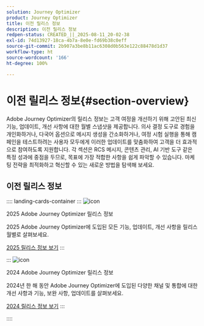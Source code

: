 ```yaml
---
solution: Journey Optimizer
product: Journey Optimizer
title: 이전 릴리스 정보
description: 이전 릴리스 정보
redpen-status: CREATED_||_2025-08-11_20-02-38
exl-id: 74d13927-18ca-4b7a-8e0e-fd69b38c0eff
source-git-commit: 2b907a3be8b11ac6308d0b563e122c88478d1d37
workflow-type: ht
source-wordcount: '166'
ht-degree: 100%

---
```


# 이전 릴리스 정보{#section-overview}

Adobe Journey Optimizer의 릴리스 정보는 고객 여정을 개선하기 위해 고안된 최신 기능, 업데이트, 개선 사항에 대한 월별 스냅샷을 제공합니다. 의사 결정 도구로 경험을 개인화하거나, 다국어 옵션으로 메시지 생성을 간소화하거나, 여정 시험 실행을 통해 캠페인을 테스트하려는 사용자 모두에게 이러한 업데이트를 맞춤화하여 고객을 더 효과적으로 참여하도록 지원합니다. 각 섹션은 RCS 메시지, 콘텐츠 관리, AI 기반 도구 같은 특정 성과에 중점을 두므로, 목표에 가장 적합한 사항을 쉽게 파악할 수 있습니다. 마케팅 전략을 최적화하고 혁신할 수 있는 새로운 방법을 탐색해 보세요.

## 이전 릴리스 정보

:::: landing-cards-container
:::
![icon](https://cdn.experienceleague.adobe.com/icons/list-check.svg)

2025 Adobe Journey Optimizer 릴리스 정보

2025 Adobe Journey Optimizer에 도입된 모든 기능, 업데이트, 개선 사항을 릴리스 월별로 살펴보세요.

[2025 릴리스 정보 보기](../using/rn/release-notes-2025.md)
:::

:::
![icon](https://cdn.experienceleague.adobe.com/icons/list-check.svg)

2024 Adobe Journey Optimizer 릴리스 정보

2024년 한 해 동안 Adobe Journey Optimizer에 도입된 다양한 채널 및 통합에 대한 개선 사항과 기능, 보완 사항, 업데이트를 살펴보세요.

[2024 릴리스 정보 보기](../using/rn/release-notes-2024.md)
:::

::::

